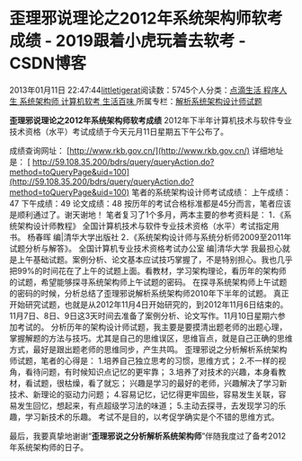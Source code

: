 
# 歪理邪说理论之2012年系统架构师软考成绩 - 2019跟着小虎玩着去软考 - CSDN博客

2013年01月11日 22:47:44[littletigerat](https://me.csdn.net/littletigerat)阅读数：5745个人分类：[点滴生活																](https://blog.csdn.net/littletigerat/article/category/666611)[程序人生																](https://blog.csdn.net/littletigerat/article/category/779495)[系统架构师																](https://blog.csdn.net/littletigerat/article/category/863990)[计算机软考																](https://blog.csdn.net/littletigerat/article/category/665982)[生活百味																](https://blog.csdn.net/littletigerat/article/category/647937)[
							](https://blog.csdn.net/littletigerat/article/category/665982)
[
																					](https://blog.csdn.net/littletigerat/article/category/863990)所属专栏：[解析系统架构设计师试题](https://blog.csdn.net/column/details/system-architect2013.html)[
							](https://blog.csdn.net/littletigerat/article/category/863990)
[
																	](https://blog.csdn.net/littletigerat/article/category/779495)
[
				](https://blog.csdn.net/littletigerat/article/category/666611)
[
			](https://blog.csdn.net/littletigerat/article/category/666611)

**歪理邪说理论之2012年系统架构师软考成绩**
2012年下半年计算机技术与软件专业技术资格（水平）考试成绩于今天元月11日星期五下午公布了。

成绩查询网址：
[http://www.rkb.gov.cn/](http://www.rkb.gov.cn/)
详细地址是：
[ http://59.108.35.200/bdrs/query/queryAction.do?method=toQueryPage&uid=100](http://59.108.35.200/bdrs/query/queryAction.do?method=toQueryPage&uid=100)
笔者的系统架构设计师考试成绩：
上午成绩：47
下午成绩：49
论文成绩：48
按历年的考试合格标准都是45分而言，笔者应该是顺利通过了。谢天谢地！
笔者复习了1个多月，两本主要的参考资料是：
1．《系统架构设计师教程》
全国计算机技术与软件专业技术资格（水平）考试指定用书。
杨春晖 编|清华大学出版社
2．《系统架构设计师与系统分析师2009至2011年试题分析与解答》。
全国计算机专业技术资格考试办公室 编|清华大学
我最担心就是上午基础试题。案例分析、论文基本应试技巧掌握了，不是特别担心。我也几乎把99%的时间花在了上午的试题上面。看教材，学习架构理论，看历年的架构师的试题，希望能够探寻系统架构师上午试题的密码。
在探寻系统架构师上午试题的密码的时候，分析总结了歪理邪说解析系统架构师2010年下半年的试题。
真正开始研究试题，也就是从2012年11月4日开始研究的，到2012年11月6日结束的。11月7日、8日、9日这3天时间去准备了案例分析、论文写作。11月10日星期六参加考试的。
分析历年的架构设计师试题，我主要是要摸清出题老师的出题心理，掌握解题的方法与技巧。尤其是自己的思维误区，思维盲点，就是自己正确的思维方式，最好是跟出题老师的思维同步，产生共鸣。
歪理邪说之分析解析系统架构师试题，笔者的心得是：
1.培养自己独立思考的习惯，思维方式；
2.不一样的视角，看待问题，有时候知识点记忆的更牢靠；
3.培养了对技术的兴趣，本身看教材，看试题，很枯燥，看了就忘；
兴趣是学习的最好的老师，兴趣解决了学习新技术、新理论的驱动力问题；
4.容易记忆，记忆得更牢固些，容易发生关联，容易发生回忆，想起来，有点超级学习法的味道；
5.主动去探寻，去发现学习的乐趣，学习新技术的乐趣。
考试不是目的，以考促学确实是个不错的思维方式。

最后，我要真挚地谢谢“**歪理邪说之分析解析系统架构师**”伴随我度过了备考2012年系统架构师的日子。


